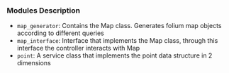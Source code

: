 ### Modules Description

- `map_generator`: Contains the Map class. Generates folium map objects according to different queries
- `map_interface`: Interface that implements the Map class, through this interface the controller interacts with Map
- `point`: A service class that implements the point data structure in 2 dimensions 
